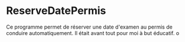 # ReserveDatePermis
Ce programme permet de réserver une date d'examen au permis de conduire automatiquement. Il était avant tout pour moi à but éducatif. o

